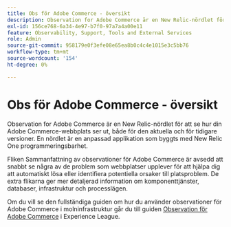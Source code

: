 ```yaml
---
title: Obs för Adobe Commerce - översikt
description: Observation for Adobe Commerce är en New Relic-nördlet för att se hur din Adobe Commerce-webbplats ser ut, både för den aktuella och för tidigare versioner. En nördlet är en anpassad applikation som byggts med New Relic One programmeringsbarhet.
exl-id: 156ce768-6a34-4e97-b7f0-97a7a4a00e11
feature: Observability, Support, Tools and External Services
role: Admin
source-git-commit: 958179e0f3efe08e65ea8b0c4c4e1015e3c5bb76
workflow-type: tm+mt
source-wordcount: '154'
ht-degree: 0%

---
```


# Obs för Adobe Commerce - översikt

Observation for Adobe Commerce är en New Relic-nördlet för att se hur din Adobe Commerce-webbplats ser ut, både för den aktuella och för tidigare versioner. En nördlet är en anpassad applikation som byggts med New Relic One programmeringsbarhet.

Fliken Sammanfattning av observationer för Adobe Commerce är avsedd att snabbt se några av de problem som webbplatser upplever för att hjälpa dig att automatiskt lösa eller identifiera potentiella orsaker till platsproblem. De extra flikarna ger mer detaljerad information om komponenttjänster, databaser, infrastruktur och processlägen.

Om du vill se den fullständiga guiden om hur du använder observationer för Adobe Commerce i molninfrastruktur går du till guiden [Observation för Adobe Commerce](https://experienceleague.adobe.com/docs/commerce-operations/tools/observation-for-adobe-commerce/intro.html) i Experience League.
